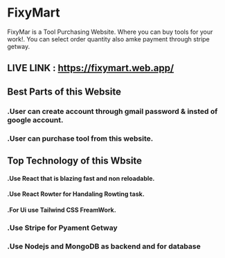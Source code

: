 # FixyMart

FixyMar is a Tool Purchasing Website. Where you can buy tools for your work!. You can select order quantity also amke payment through stripe getway.

## LIVE LINK : https://fixymart.web.app/


## Best Parts of this Website

### .User can create account through gmail password & insted of google account.
### .User can purchase tool from this website.

## Top Technology of this Wbsite
#### .Use React that is blazing fast and non reloadable.
#### .Use React Rowter for Handaling Rowting task.
#### .For Ui use Tailwind CSS FreamWork.
###  .Use Stripe for Pyament Getway
###  .Use Nodejs and MongoDB as backend and for database

